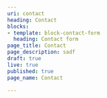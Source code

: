 ```yaml
---
uri: contact
heading: Contact
blocks:
- template: block-contact-form
  heading: Contact form
page_title: Contact
page_description: sadf
draft: true
live: true
published: true
page_name: Contact

---
```

